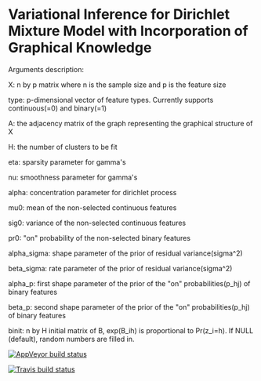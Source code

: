 # Variational Inference for Dirichlet Mixture Model with Incorporation of Graphical Knowledge

Arguments description:

X: n by p matrix where n is the sample size and p is the feature size

type: p-dimensional vector of feature types. Currently supports continuous(=0) and binary(=1)

A: the adjacency matrix of the graph representing the graphical structure of X

H: the number of clusters to be fit

eta: sparsity parameter for gamma's

nu: smoothness parameter for gamma's

alpha: concentration parameter for dirichlet process

mu0: mean of the non-selected continuous features

sig0: variance of the non-selected continuous features

pr0: "on" probability of the non-selected binary features

alpha_sigma: shape parameter of the prior of residual variance(sigma^2)

beta_sigma: rate parameter of the prior of residual variance(sigma^2)

alpha_p: first shape parameter of the prior of the "on" probabilities(p_hj) of binary features

beta_p: second shape parameter of the prior of the "on" probabilities(p_hj) of binary features

binit: n by H initial matrix of B, exp(B_ih) is proportional to Pr(z_i=h). If NULL (default), random numbers are filled in.



<!-- badges: start -->
[![AppVeyor build status](https://ci.appveyor.com/api/projects/status/github/margarethannum/PanCancer?branch=master&svg=true)](https://ci.appveyor.com/project/margarethannum/PanCancer)
<!-- badges: end -->

<!-- badges: start -->
[![Travis build status](https://travis-ci.org/margarethannum/PanCancer.svg?branch=master)](https://travis-ci.org/margarethannum/PanCancer) 
<!-- badges: end -->


